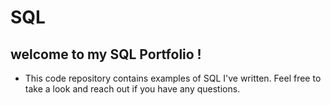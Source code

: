 # SQL
## welcome to my SQL Portfolio !
* This code repository contains examples of SQL I've written. Feel free to take a look and reach out if you have any questions.
